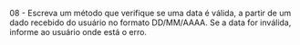 08 - Escreva um método que verifique se uma data é válida, a partir de um dado recebido do usuário no formato
DD/MM/AAAA. Se a data for inválida, informe ao usuário onde está o erro.